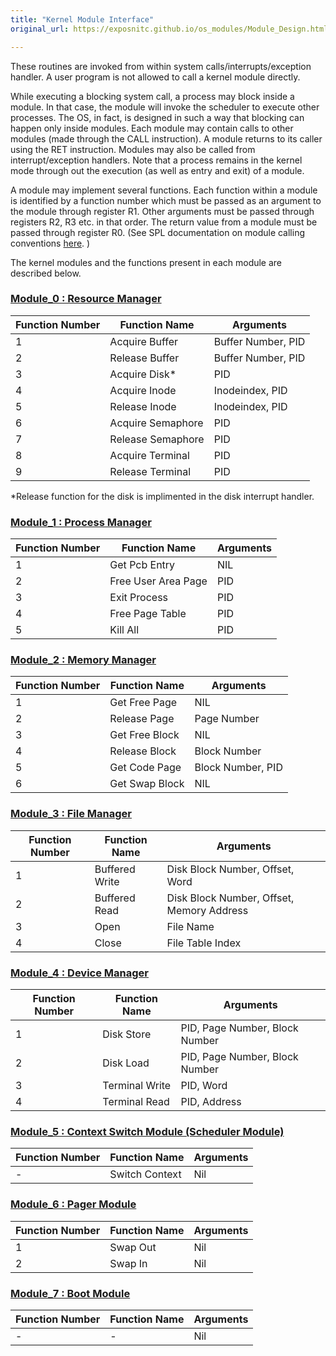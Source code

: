 ```yaml
---
title: "Kernel Module Interface"
original_url: https://exposnitc.github.io/os_modules/Module_Design.html

---
```


These routines are invoked from within system calls/interrupts/exception handler. A user program is not allowed to call a kernel module directly.

While executing a blocking system call, a process may block inside a module. In that case, the module will invoke the scheduler to execute other processes. The OS, in fact, is designed in such a way that blocking can happen only inside modules. Each module may contain calls to other modules (made through the CALL instruction). A module returns to its caller using the RET instruction. Modules may also be called from interrupt/exception handlers. Note that a process remains in the kernel mode through out the execution (as well as entry and exit) of a module.

A module may implement several functions. Each function within a module is identified by a function number which must be passed as an argument to the module through register R1. Other arguments must be passed through registers R2, R3 etc. in that order. The return value from a module must be passed through register R0. (See SPL documentation on module calling conventions [here](../support-tools/spl.md). )

The kernel modules and the functions present in each module are described below.

### [Module_0 : Resource Manager](module_00.md)

|Function Number|Function Name|Arguments|
|--- |--- |--- |
|1|Acquire Buffer|Buffer Number, PID|
|2|Release Buffer|Buffer Number, PID|
|3|Acquire Disk*|PID|
|4|Acquire Inode|Inodeindex, PID|
|5|Release Inode|Inodeindex, PID|
|6|Acquire Semaphore|PID|
|7|Release Semaphore|PID|
|8|Acquire Terminal|PID|
|9|Release Terminal|PID|

*Release function for the disk is implimented in the disk interrupt handler.


### [Module_1 : Process Manager](module_01.md)

|Function Number|Function Name|Arguments|
|--- |--- |--- |
|1|Get Pcb Entry|NIL|
|2|Free User Area Page|PID|
|3|Exit Process|PID|
|4|Free Page Table|PID|
|5|Kill All|PID|

### [Module_2 : Memory Manager](module_02.md)
|Function Number|Function Name|Arguments|
|--- |--- |--- |
|1|Get Free Page|NIL|
|2|Release Page|Page Number|
|3|Get Free Block|NIL|
|4|Release Block|Block Number|
|5|Get Code Page|Block Number, PID|
|6|Get Swap Block|NIL|


### [Module_3 : File Manager](module_03.md)
|Function Number|Function Name|Arguments|
|--- |--- |--- |
|1|Buffered Write|Disk Block Number, Offset, Word|
|2|Buffered Read|Disk Block Number, Offset, Memory Address|
|3|Open|File Name|
|4|Close|File Table Index|


### [Module_4 : Device Manager](module_04.md)
|Function Number|Function Name|Arguments|
|--- |--- |--- |
|1|Disk Store|PID, Page Number, Block Number|
|2|Disk Load|PID, Page Number, Block Number|
|3|Terminal Write|PID, Word|
|4|Terminal Read|PID, Address|


### [Module_5 : Context Switch Module (Scheduler Module)](module_05.md)
|Function Number|Function Name|Arguments|
|--- |--- |--- |
|-|Switch Context|Nil|

### [Module_6 : Pager Module](module_06.md)
|Function Number|Function Name|Arguments|
|--- |--- |--- |
|1|Swap Out|Nil|
|2|Swap In|Nil|

### [Module_7 : Boot Module](module_07.md)
|Function Number|Function Name|Arguments|
|--- |--- |--- |
|-|-|Nil|
